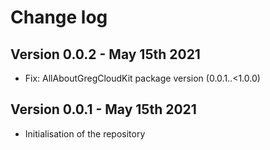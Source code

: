 # Change log

## Version 0.0.2 - May 15th 2021

- Fix: AllAboutGregCloudKit package version (0.0.1..<1.0.0)

## Version 0.0.1 - May 15th 2021

- Initialisation of the repository
